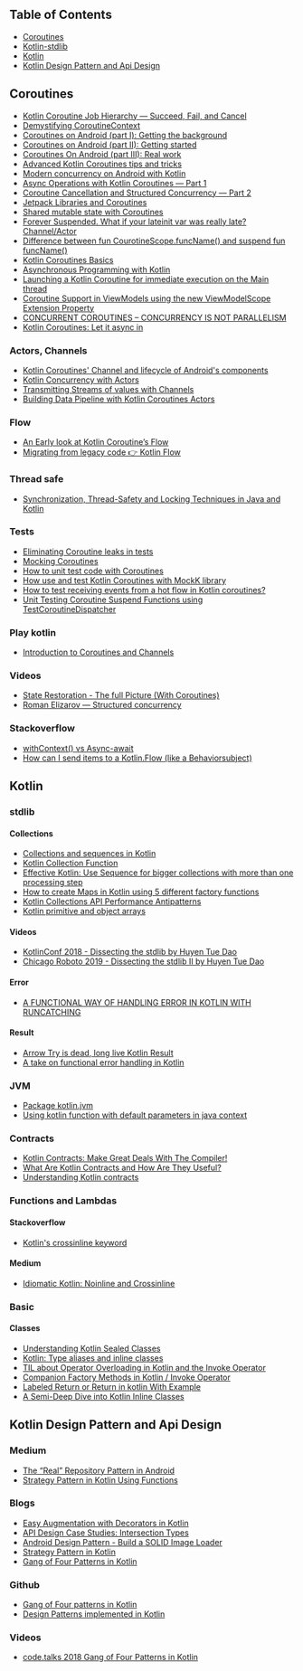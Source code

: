 ## Table of Contents

* [Coroutines](#coroutines)
* [Kotlin-stdlib](#kotlin-stdlib)
* [Kotlin](#Kotlin)
* [Kotlin Design Pattern and Api Design](#kotlin-design)

## <a name="coroutines"></a>Coroutines

  * <a target="_blank" href="https://proandroiddev.com/kotlin-coroutine-job-hierarchy-finish-cancel-and-fail-2d3d42a768a9">Kotlin Coroutine Job Hierarchy — Succeed, Fail, and Cancel</a>
  * <a target="_blank" href="https://proandroiddev.com/demystifying-coroutinecontext-1ce5b68407ad">Demystifying CoroutineContext</a>
  * <a target="_blank" href="https://medium.com/androiddevelopers/coroutines-on-android-part-i-getting-the-background-3e0e54d20bb">Coroutines on Android (part I): Getting the background</a>
  * <a target="_blank" href="https://medium.com/androiddevelopers/coroutines-on-android-part-ii-getting-started-3bff117176dd">Coroutines on Android (part II): Getting started</a>
  * <a target="_blank" href="https://medium.com/androiddevelopers/coroutines-on-android-part-iii-real-work-2ba8a2ec2f45">Coroutines On Android (part III): Real work</a>
  * <a target="_blank" href="https://proandroiddev.com/coroutines-snags-6bf6fb53a3d1">Advanced Kotlin Coroutines tips and tricks</a>
  * <a target="_blank" href="https://medium.com/@geoffrey.metais/modern-concurrency-on-android-with-kotlin-fd5e88402f4a">Modern concurrency on Android with Kotlin</a>
  * <a target="_blank" href="https://proandroiddev.com/async-operations-with-kotlin-coroutines-part-1-c51cc581ad33">Async Operations with Kotlin Coroutines — Part 1</a>
  * <a target="_blank" href="https://proandroiddev.com/part-2-coroutine-cancellation-and-structured-concurrency-2dbc6583c07d">Coroutine Cancellation and Structured Concurrency — Part 2</a>
  * <a target="_blank" href="https://medium.com/@mayojava/jetpack-libraries-and-coroutines-76a41ddb6d1a">Jetpack Libraries and Coroutines</a>
  * <a target="_blank" href="https://medium.com/@nazarivanchuk/shared-mutable-state-with-coroutines-33a85e903466">Shared mutable state with Coroutines</a>
  * <a target="_blank" href="https://proandroiddev.com/forever-suspended-what-if-your-lateinit-var-was-really-late-b2652cc85de0">Forever Suspended. What if your lateinit var was really late? Channel/Actor</a>
  * <a target="_blank" href="https://www.reddit.com/r/Kotlin/comments/an76zx/difference_between_fun_courotinescopefuncname_and/">Difference between fun CourotineScope.funcName() and suspend fun funcName()</a>
  * <a target="_blank" href="https://mouaad.aallam.com/kotlin-coroutines-basics/">Kotlin Coroutines Basics</a>
  * <a target="_blank" href="https://mouaad.aallam.com/asynchronous-programming-with-kotlin/">Asynchronous Programming with Kotlin</a>
  * <a target="_blank" href="https://craigrussell.io/2019/02/launching-a-kotlin-coroutine-for-immediate-execution-on-the-main-thread/">Launching a Kotlin Coroutine for immediate execution on the Main thread</a>
  * <a target="_blank" href="https://craigrussell.io/2019/03/coroutine-support-in-viewmodels-using-the-new-viewmodelscope-extension-property/">Coroutine Support in ViewModels using the new ViewModelScope Extension Property</a>
  * <a target="_blank" href="https://kotlinexpertise.com/kotlin-coroutines-concurrency/">CONCURRENT COROUTINES – CONCURRENCY IS NOT PARALLELISM</a>
  * <a target="_blank" href="https://www.codementor.io/blog/kotlin-coroutines-6n53p8cbn1">Kotlin Coroutines: Let it async in</a>
  
### Actors, Channels

* <a target="_blank" href="https://www.yslibrary.net/2019/04/08/kotlin-channel-and-android-lifecycle-en/">Kotlin Coroutines' Channel and lifecycle of Android's components</a>
* <a target="_blank" href="https://medium.com/@jagsaund/kotlin-concurrency-with-actors-34bd12531182">Kotlin Concurrency with Actors</a>
* <a target="_blank" href="https://proandroiddev.com/part-3-transmitting-streams-of-value-with-channels-70cf8dccf2b">Transmitting Streams of values with Channels</a>
* <a target="_blank" href="https://konstantinpavlov.net/blog/2019/01/30/building-kotlin-data-pipelines/">Building Data Pipeline with Kotlin Coroutines Actors</a>
  
### Flow

* <a target="_blank" href="https://proandroiddev.com/an-early-look-at-kotlin-coroutines-flow-62e46baa6eb0">An Early look at Kotlin Coroutine’s Flow</a>
* <a target="_blank" href="https://medium.com/@aky/migrating-legacy-code-to-kotlin-flow-3f3e1854925">Migrating from legacy code 👉 Kotlin Flow</a>
  
### Thread safe
  * <a target="_blank" href="https://proandroiddev.com/synchronization-and-thread-safety-techniques-in-java-and-kotlin-f63506370e6d">Synchronization, Thread-Safety and Locking Techniques in Java and Kotlin</a>
  
### Tests
  * <a target="_blank" href="https://proandroiddev.com/eliminating-coroutine-leaks-in-tests-3af825e7cde2">Eliminating Coroutine leaks in tests</a>
  * <a target="_blank" href="https://proandroiddev.com/mocking-coroutines-7024073a8c09">Mocking Coroutines</a>
  * <a target="_blank" href="https://proandroiddev.com/how-to-unit-test-code-with-coroutines-50c1640f6bef">How to unit test code with Coroutines</a>
  * <a target="_blank" href="https://medium.com/@marco_cattaneo/how-use-and-test-kotlin-coroutines-with-mockk-library-49ddb2c9ee5f">How use and test Kotlin Coroutines with MockK library</a>
  * <a target="_blank" href="https://www.thuytrinh.dev/test-receiving-events-hot-flow-coroutines/">How to test receiving events from a hot flow in Kotlin coroutines?</a>
  * <a target="_blank" href="https://craigrussell.io/2019/11/unit-testing-coroutine-suspend-functions-using-testcoroutinedispatcher">Unit Testing Coroutine Suspend Functions using TestCoroutineDispatcher<a/>

### Play kotlin
  * <a target="_blank" href="https://play.kotlinlang.org/hands-on/Introduction%20to%20Coroutines%20and%20Channels/01_Introduction">Introduction to Coroutines and Channels</a>
  
### Videos
  * <a target="_blank" href="https://www.youtube.com/watch?v=BTTkbPyrd1w&list=PLn7H9CUCuXAu5r4kT8RcK8B2GuBqMODX3&index=34">State Restoration - The full Picture (With Coroutines)</a>
  * <a target="_blank" href="https://www.youtube.com/watch?time_continue=20&v=Mj5P47F6nJg">Roman Elizarov — Structured concurrency</a>
  
### Stackoverflow

  * <a target="_blank" href="https://stackoverflow.com/questions/50230466/kotlin-withcontext-vs-async-await">withContext() vs Async-await</a>
  * <a target="_blank" href="https://stackoverflow.com/questions/57345311/how-can-i-send-items-to-a-kotlin-flow-like-a-behaviorsubject/57345312#57345312">How can I send items to a Kotlin.Flow (like a Behaviorsubject)</a>
  
## <a name="kotlin-stdlib"></a> Kotlin

### stdlib

#### Collections
 * <a target="_blank" href="https://medium.com/androiddevelopers/collections-and-sequences-in-kotlin-55db18283aca">Collections and sequences in Kotlin</a>
 * <a target="_blank" href="https://medium.com/techshots/kotlin-collection-function-12fc3c16f579">Kotlin Collection Function</a>
 * <a target="_blank" href="https://blog.kotlin-academy.com/effective-kotlin-use-sequence-for-bigger-collections-with-more-than-one-processing-step-649a15bb4bf">Effective Kotlin: Use Sequence for bigger collections with more than one processing step</a>
 * <a target="_blank" href="https://www.deadcoderising.com/how-to-create-maps-in-kotlin-using-5-different-factory-functions-2/">How to create Maps in Kotlin using 5 different factory functions</a>
 * <a target="_blank" href="https://4comprehension.com/kotlin-collections-api-performance-antipatterns">Kotlin Collections API Performance Antipatterns</a>
 * <a target="_blank" href="https://lankydan.dev/kotlin-primitive-and-object-arrays">Kotlin primitive and object arrays</a>
  
#### Videos
 * <a target="_blank" href="https://www.youtube.com/watch?v=Fzt_9I733Yg&list=PLQ176FUIyIUbVvFMqDc2jhxS-t562uytr&index=6&t=71s">KotlinConf 2018 - Dissecting the stdlib by Huyen Tue Dao</a>
 * <a target="_blank" href="https://www.youtube.com/watch?v=U9HkmFNrpD4">Chicago Roboto 2019 - Dissecting the stdlib II by Huyen Tue Dao</a>
 
#### Error
  * <a target="_blank" href="https://ahsensaeed.com/functional-style-error-handling-kotlin-runcatching-mapcatching/">A FUNCTIONAL WAY OF HANDLING ERROR IN KOTLIN WITH RUNCATCHING</a>
  
#### Result

* <a target="_blank" href="https://medium.com/@jcamilorada/arrow-try-is-dead-long-live-kotlin-result-5b086892a71e">Arrow Try is dead, long live Kotlin Result</a>
* <a target="_blank" href="https://medium.com/@mattia23r/a-take-on-functional-error-handling-in-kotlin-515b67b4212b">A take on functional error handling in Kotlin</a>
  
### JVM

  * <a target="_blank" href="https://kotlinlang.org/api/latest/jvm/stdlib/kotlin.jvm/">Package kotlin.jvm</a>
  * <a target="_blank" href="https://medium.com/@thiagolopessilva/using-kotlin-function-with-default-parameters-in-java-context-cc9e24e4f555">Using kotlin function with default parameters in java context</a>

### Contracts

  * <a target="_blank" href="https://proandroiddev.com/kotlin-contracts-make-great-deals-with-the-compiler-f524e57f11c">Kotlin Contracts: Make Great Deals With The Compiler!</a>
  * <a target="_blank" href="https://pspdfkit.com/blog/2018/kotlin-contracts/">What Are Kotlin Contracts and How Are They Useful?</a>
  * <a target="_blank" href="https://blog.kotlin-academy.com/understanding-kotlin-contracts-f255ded41ef2">Understanding Kotlin contracts</a>
  
### Functions and Lambdas

#### Stackoverflow
  * <a target="_blank" href="https://stackoverflow.com/questions/45760817/kotlins-crossinline-keyword">Kotlin's crossinline keyword</a>
  
#### Medium
 * <a target="_blank" href="https://medium.com/tompee/idiomatic-kotlin-noinline-and-crossinline-e51014408ff0">Idiomatic Kotlin: Noinline and Crossinline</a>
 
### Basic

#### Classes
 * <a target="_blank" href="https://proandroiddev.com/understanding-kotlin-sealed-classes-65c0adad7015">Understanding Kotlin Sealed Classes</a>
 * <a target="_blank" href="https://itnext.io/kotlin-type-aliases-and-inline-classes-ebe9d75f6715">Kotlin: Type aliases and inline classes</a>
 * <a target="_blank" href="https://proandroiddev.com/til-about-operator-overloading-in-kotlin-and-the-invoke-operator-da3686ef4694">TIL about Operator Overloading in Kotlin and the Invoke Operator</a>
 * <a target="_blank" href="https://medium.com/@pablisco/companion-factory-methods-in-kotlin-e2eeb1e87f1b">Companion Factory Methods in Kotlin / Invoke Operator</a>
 * <a target="_blank" href="https://tutorialwing.com/labeled-return-or-return-in-kotlin-with-example/">Labeled Return or Return in kotlin With Example</a>
 * <a target="_blank" href="https://realjenius.com/2018/10/24/inline-classes/">A Semi-Deep Dive into Kotlin Inline Classes</a>
 
 
## <a name="kotlin-design"></a>Kotlin Design Pattern and Api Design

### Medium
  
  * <a target="_blank" href="https://proandroiddev.com/the-real-repository-pattern-in-android-efba8662b754">The “Real” Repository Pattern in Android</a>
  * <a target="_blank" href="https://medium.com/@desaismital/strategy-pattern-in-kotlin-using-functions-861957403c11">Strategy Pattern in Kotlin Using Functions</a>

### Blogs

  * <a target="_blank" href="https://adambennett.dev/2019/06/easy-augmentation-with-decorators-in-kotlin/">Easy Augmentation with Decorators in Kotlin</a>
  * <a target="_blank" href="https://www.zacsweers.dev/api-design-case-studies-intersection-types/">API Design Case Studies: Intersection Types</a>
  * <a target="_blank" href="https://www.lvguowei.me/post/android-design-pattern-imageloader/">Android Design Pattern - Build a SOLID Image Loader</a>
  * <a target="_blank" href="https://kotlingotchas.wordpress.com/2017/09/06/strategy-pattern-in-kotlin/">Strategy Pattern in Kotlin</a>
  * <a target="_blank" href="https://dev.to/lovis/gang-of-four-patterns-in-kotlin">Gang of Four Patterns in Kotlin</a>
  
### Github

  * <a target="_blank" href="https://github.com/lmller/gof-in-kotlin">Gang of Four patterns in Kotlin</a>
  * <a target="_blank" href="https://github.com/dbacinski/Design-Patterns-In-Kotlin">Design Patterns implemented in Kotlin</a>
  
### Videos
 
  * <a target="_blank" href="https://www.youtube.com/watch?v=xxGCVVtMVn4&feature=youtu.be">code.talks 2018 Gang of Four Patterns in Kotlin</a> 
  
